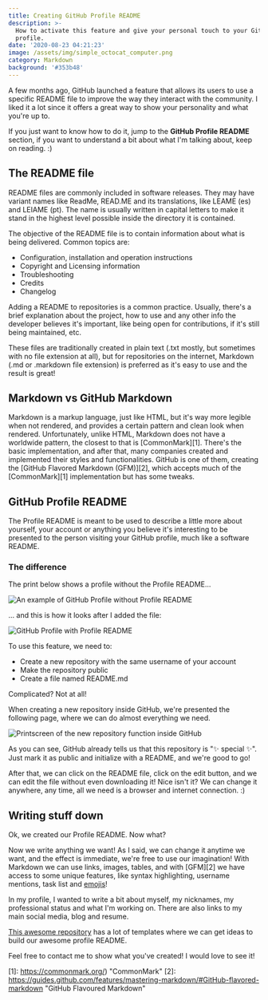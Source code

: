 ```yaml
---
title: Creating GitHub Profile README
description: >-
  How to activate this feature and give your personal touch to your GitHub
  profile.
date: '2020-08-23 04:21:23'
image: /assets/img/simple_octocat_computer.png
category: Markdown
background: '#353b48'
---
```

A few months ago, GitHub launched a feature that allows its users to use a specific README file to improve the way they interact with the community. I liked it a lot since it offers a great way to show your personality and what you're up to.

If you just want to know how to do it, jump to the **GitHub Profile README** section, if you want to understand a bit about what I'm talking about, keep on reading. :)

## The README file

README files are commonly included in software releases. They may have variant names like ReadMe, READ.ME and its translations, like LEAME (es) and LEIAME (pt). The name is usually written in capital letters to make it stand in the highest level possible inside the directory it is contained.

The objective of the README file is to contain information about what is being delivered. Common topics are:

* Configuration, installation and operation instructions
* Copyright and Licensing information
* Troubleshooting
* Credits
* Changelog

Adding a README to repositories is a common practice. Usually, there's a brief explanation about the project, how to use and any other info the developer believes it's important, like being open for contributions, if it's still being maintained, etc.

These files are traditionally created in plain text (.txt mostly, but sometimes with no file extension at all), but for repositories on the internet, Markdown (.md or .markdown file extension) is preferred as it's easy to use and the result is great!

## Markdown vs GitHub Markdown

Markdown is a markup language, just like HTML, but it's way more legible when not rendered, and provides a certain pattern and clean look when rendered. Unfortunately, unlike HTML, Markdown does not have a worldwide pattern, the closest to that is [CommonMark][1]. There's the basic implementation, and after that, many companies created and implemented their styles and functionalities. GitHub is one of them, creating the [GitHub Flavored Markdown (GFM)][2], which accepts much of the [CommonMark][1] implementation but has some tweaks.

## GitHub Profile README

The Profile README is meant to be used to describe a little more about yourself, your account or anything you believe it's interesting to be presented to the person visiting your GitHub profile, much like a software README.

### The difference

The print below shows a profile without the Profile README...

![An example of GitHub Profile without Profile README](/assets/img/23-08-20_before.png "My account without Profile README")

... and this is how it looks after I added the file:

![GitHub Profile with Profile README](/assets/img/23-08-20_after.png "My account with the README file")

To use this feature, we need to:

* Create a new repository with the same username of your account
* Make the repository public
* Create a file named README.md

Complicated? Not at all!

When creating a new repository inside GitHub, we're presented the following page, where we can do almost everything we need.

![Printscreen of the new repository function inside GitHub](/assets/img/23-08-20_new_repo.png "Creating a new repository")

As you can see, GitHub already tells us that this repository is "✨ special ✨". Just mark it as public and initialize with a README, and we're good to go!

After that, we can click on the README file, click on the edit button, and we can edit the file without even downloading it! Nice isn't it? We can change it anywhere, any time, all we need is a browser and internet connection. :)

## Writing stuff down

Ok, we created our Profile README. Now what?

Now we write anything we want! As I said, we can change it anytime we want, and the effect is immediate, we're free to use our imagination! With Markdown we can use links, images, tables, and with [GFM][2] we have access to some unique features, like syntax highlighting, username mentions, task list and [emojis](https://github.com/ikatyang/emoji-cheat-sheet/blob/master/README.md)!

In my profile, I wanted to write a bit about myself, my nicknames, my professional status and what I'm working on. There are also links to my main social media, blog and resume.

[This awesome repository](https://github.com/kautukkundan/Awesome-Profile-README-templates) has a lot of templates where we can get ideas to build our awesome profile README.

Feel free to contact me to show what you've created! I would love to see it!

[1]: https://commonmark.org/) "CommonMark"
[2]: https://guides.github.com/features/mastering-markdown/#GitHub-flavored-markdown "GitHub Flavoured Markdown"
